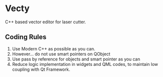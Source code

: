 # Vecty
C++ based vector editor for laser cutter.

## Coding Rules
1. Use Modern C++ as possible as you can.
2. However... do not use smart pointers on QObject
3. Use pass by reference for objects and smart pointer as you can
4. Reduce logic implementation in widgets and QML codes, to maintain low coupling with Qt Framework.